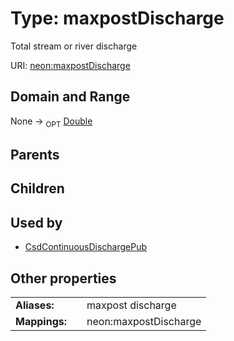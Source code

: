 
# Type: maxpostDischarge


Total stream or river discharge

URI: [neon:maxpostDischarge](https://data.neonscience.org/maxpostDischarge)


## Domain and Range

None ->  <sub>OPT</sub> [Double](types/Double.md)

## Parents


## Children


## Used by

 * [CsdContinuousDischargePub](CsdContinuousDischargePub.md)

## Other properties

|  |  |  |
| --- | --- | --- |
| **Aliases:** | | maxpost discharge |
| **Mappings:** | | neon:maxpostDischarge |

